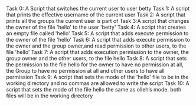 Task 0: A Script that switches the current user to user betty
Task 1: A script that prints the effective username of the current user
Task 2: A script that prints all the groups the current user is part of
Task 3:A script that changes the owner of the file 'hello' to the user 'betty'
Task 4: A script that creates an empty file called 'hello'
Task 5: A script that adds execute permission to the owner of the file 'hello'
Task 6: A script that adds execute permission to the owner and the group owner,and read permission to other users, to the file 'hello'
Task 7: A script that adds execution permission to the owner, the group owner and the other users, to the file hello
Task 8: A script that sets the permission to the file hello for the owner to have no permission at all, the Group to have no permission at all and other users to have all permission
Task 9: A script that sets the mode of the 'hello' file to be in the working directory and no commas are allowed to write the script
Task 10: A script that sets the mode of the file hello the same as olleh’s mode. both files will be in the working directory

